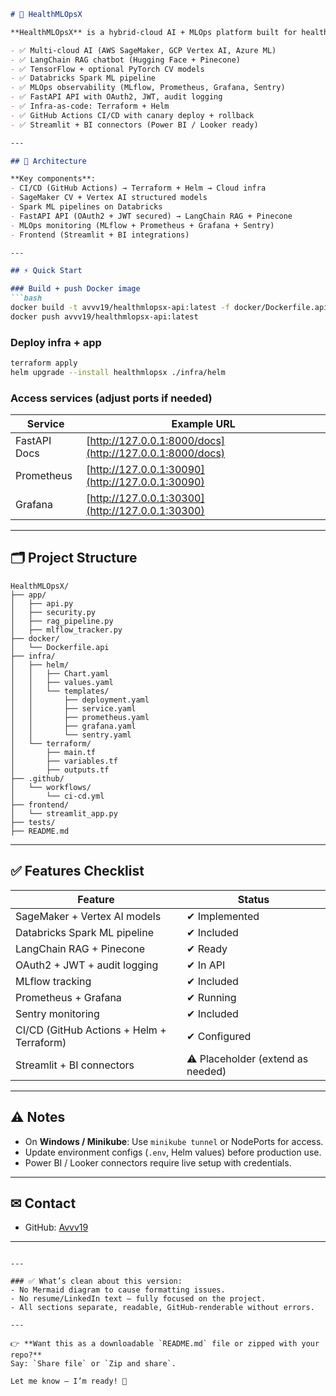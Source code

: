 

````markdown
# 🚀 HealthMLOpsX

**HealthMLOpsX** is a hybrid-cloud AI + MLOps platform built for healthcare. It provides:

- ✅ Multi-cloud AI (AWS SageMaker, GCP Vertex AI, Azure ML)
- ✅ LangChain RAG chatbot (Hugging Face + Pinecone)
- ✅ TensorFlow + optional PyTorch CV models
- ✅ Databricks Spark ML pipeline
- ✅ MLOps observability (MLflow, Prometheus, Grafana, Sentry)
- ✅ FastAPI API with OAuth2, JWT, audit logging
- ✅ Infra-as-code: Terraform + Helm
- ✅ GitHub Actions CI/CD with canary deploy + rollback
- ✅ Streamlit + BI connectors (Power BI / Looker ready)

---

## 📌 Architecture

**Key components**:
- CI/CD (GitHub Actions) → Terraform + Helm → Cloud infra
- SageMaker CV + Vertex AI structured models
- Spark ML pipelines on Databricks
- FastAPI API (OAuth2 + JWT secured) → LangChain RAG + Pinecone
- MLOps monitoring (MLflow + Prometheus + Grafana + Sentry)
- Frontend (Streamlit + BI integrations)

---

## ⚡ Quick Start

### Build + push Docker image
```bash
docker build -t avvv19/healthmlopsx-api:latest -f docker/Dockerfile.api .
docker push avvv19/healthmlopsx-api:latest
````

### Deploy infra + app

```bash
terraform apply
helm upgrade --install healthmlopsx ./infra/helm
```

### Access services (adjust ports if needed)

| Service      | Example URL                                              |
| ------------ | -------------------------------------------------------- |
| FastAPI Docs | [http://127.0.0.1:8000/docs](http://127.0.0.1:8000/docs) |
| Prometheus   | [http://127.0.0.1:30090](http://127.0.0.1:30090)         |
| Grafana      | [http://127.0.0.1:30300](http://127.0.0.1:30300)         |

---

## 🗂 Project Structure

```
HealthMLOpsX/
├── app/
│   ├── api.py
│   ├── security.py
│   ├── rag_pipeline.py
│   ├── mlflow_tracker.py
├── docker/
│   └── Dockerfile.api
├── infra/
│   ├── helm/
│   │   ├── Chart.yaml
│   │   ├── values.yaml
│   │   └── templates/
│   │       ├── deployment.yaml
│   │       ├── service.yaml
│   │       ├── prometheus.yaml
│   │       ├── grafana.yaml
│   │       └── sentry.yaml
│   └── terraform/
│       ├── main.tf
│       ├── variables.tf
│       ├── outputs.tf
├── .github/
│   └── workflows/
│       └── ci-cd.yml
├── frontend/
│   └── streamlit_app.py
├── tests/
├── README.md
```

---

## ✅ Features Checklist

| Feature                                   | Status                           |
| ----------------------------------------- | -------------------------------- |
| SageMaker + Vertex AI models              | ✔ Implemented                    |
| Databricks Spark ML pipeline              | ✔ Included                       |
| LangChain RAG + Pinecone                  | ✔ Ready                          |
| OAuth2 + JWT + audit logging              | ✔ In API                         |
| MLflow tracking                           | ✔ Included                       |
| Prometheus + Grafana                      | ✔ Running                        |
| Sentry monitoring                         | ✔ Included                       |
| CI/CD (GitHub Actions + Helm + Terraform) | ✔ Configured                     |
| Streamlit + BI connectors                 | ⚠ Placeholder (extend as needed) |

---

## ⚠ Notes

* On **Windows / Minikube**: Use `minikube tunnel` or NodePorts for access.
* Update environment configs (`.env`, Helm values) before production use.
* Power BI / Looker connectors require live setup with credentials.

---

## ✉ Contact

* GitHub: [Avvv19](https://github.com/Avvv19)

---

```

---

### ✅ What’s clean about this version:
- No Mermaid diagram to cause formatting issues.
- No resume/LinkedIn text — fully focused on the project.
- All sections separate, readable, GitHub-renderable without errors.

---

👉 **Want this as a downloadable `README.md` file or zipped with your repo?**  
Say: `Share file` or `Zip and share`.  

Let me know — I’m ready! 🚀
```

